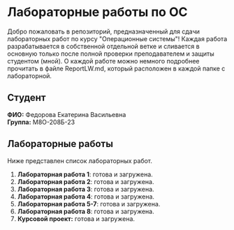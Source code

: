 # Лабораторные работы по ОС

Добро пожаловать в репозиторий, предназначенный для сдачи лабораторных работ по курсу "Операционные системы"! Каждая работа разрабатывается в собственной отдельной ветке и сливается в основную только после полной проверки преподавателем и защиты студентом (мной). О каждой работе можно немного подробнее прочитать в файле ReportLW.md, который расположен в каждой папке с лабораторной.


## Студент

**ФИО:** Федорова Екатерина Васильевна  
**Группа:** М8О-208Б-23


## Лабораторные работы

Ниже представлен список лабораторных работ.

1. **Лабораторная работа 1**: готова и загружена.
2. **Лабораторная работа 2**: готова и загружена.
3. **Лабораторная работа 3**: готова и загружена.
4. **Лабораторная работа 4**: готова и загружена.
5. **Лабораторная работа 5-7**: готова и загружена.
5. **Лабораторная работа 8**: готова и загружена.
6. **Курсовой проект:** готова и загружена.